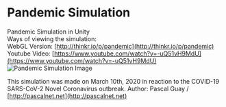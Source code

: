 # Pandemic Simulation
Pandemic Simulation in Unity  
Ways of viewing the simulation:  
WebGL Version:  [http://thinkr.io/p/pandemic](http://thinkr.io/p/pandemic)  
Youtube Video: [https://www.youtube.com/watch?v=-uQ51vH9MdU](https://www.youtube.com/watch?v=-uQ51vH9MdU)  
![Pandemic Simulation Image](https://i.ytimg.com/vi/-uQ51vH9MdU/maxresdefault.jpg "Pandemic Simulation Screenshot")  
  
This simulation was made on March 10th, 2020 in reaction to the COVID-19 SARS-CoV-2 Novel Coronavirus outbreak.
Author: Pascal Guay / [http://pascalnet.net](http://pascalnet.net)  
